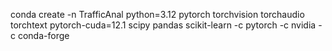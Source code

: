 conda create -n TrafficAnal python=3.12 pytorch torchvision torchaudio torchtext pytorch-cuda=12.1 scipy pandas scikit-learn -c pytorch -c nvidia -c conda-forge

